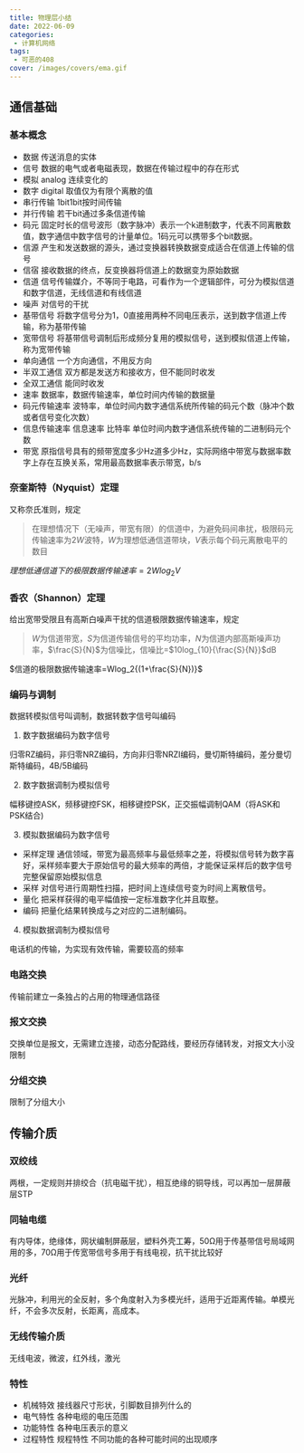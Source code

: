 ```yaml
---
title: 物理层小结
date: 2022-06-09
categories:
 - 计算机网络
tags: 
 - 可恶的408
cover: /images/covers/ema.gif
---
```


<!-- more -->

## 通信基础

### 基本概念

- 数据 传送消息的实体
- 信号 数据的电气或者电磁表现，数据在传输过程中的存在形式
- 模拟 analog 连续变化的
- 数字 digital 取值仅为有限个离散的值
- 串行传输 1bit1bit按时间传输
- 并行传输 若干bit通过多条信道传输
- 码元 固定时长的信号波形（数字脉冲）表示一个k进制数字，代表不同离散数值，数字通信中数字信号的计量单位。1码元可以携带多个bit数据。
- 信源 产生和发送数据的源头，通过变换器转换数据变成适合在信道上传输的信号
- 信宿 接收数据的终点，反变换器将信道上的数据变为原始数据
- 信道 信号传输媒介，不等同于电路，可看作为一个逻辑部件，可分为模拟信道和数字信道，无线信道和有线信道
- 噪声 对信号的干扰
- 基带信号 将数字信号分为1，0直接用两种不同电压表示，送到数字信道上传输，称为基带传输
- 宽带信号 将基带信号调制后形成频分复用的模拟信号，送到模拟信道上传输，称为宽带传输
- 单向通信 一个方向通信，不用反方向
- 半双工通信 双方都是发送方和接收方，但不能同时收发
- 全双工通信 能同时收发
- 速率 数据率，数据传输速率，单位时间内传输的数据量
- 码元传输速率 波特率，单位时间内数字通信系统所传输的码元个数（脉冲个数或者信号变化次数）
- 信息传输速率 信息速率 比特率 单位时间内数字通信系统传输的二进制码元个数
- 带宽 原指信号具有的频带宽度多少Hz道多少Hz，实际网络中带宽与数据率数字上存在互换关系，常用最高数据率表示带宽，b/s

### 奈奎斯特（Nyquist）定理

又称奈氏准则，规定

> 在理想情况下（无噪声，带宽有限）的信道中，为避免码间串扰，极限码元传输速率为$2W$波特，$W$为理想低通信道带块，$V$表示每个码元离散电平的数目

$理想低通信道下的极限数据传输速率=2Wlog_2V$

### 香农（Shannon）定理

给出宽带受限且有高斯白噪声干扰的信道极限数据传输速率，规定

> $W$为信道带宽，$S$为信道传输信号的平均功率，$N$为信道内部高斯噪声功率，$\frac{S}{N}$为信噪比，信噪比=$10log_{10}{\frac{S}{N}}$dB

$信道的极限数据传输速率=Wlog_2{(1+\frac{S}{N})}$

### 编码与调制

数据转模拟信号叫调制，数据转数字信号叫编码

1. 数字数据编码为数字信号

归零RZ编码，非归零NRZ编码，方向非归零NRZI编码，曼切斯特编码，差分曼切斯特编码，4B/5B编码

2. 数字数据调制为模拟信号

幅移键控ASK，频移键控FSK，相移键控PSK，正交振幅调制QAM（将ASK和PSK结合)

3. 模拟数据编码为数字信号

- 采样定理 通信领域，带宽为最高频率与最低频率之差，将模拟信号转为数字喜好，采样频率要大于原始信号的最大频率的两倍，才能保证采样后的数字信号完整保留原始模拟信息
- 采样 对信号进行周期性扫描，把时间上连续信号变为时间上离散信号。
- 量化 把采样获得的电平幅值按一定标准数字化并且取整。
- 编码 把量化结果转换成与之对应的二进制编码。

4. 模拟数据调制为模拟信号

电话机的传输，为实现有效传输，需要较高的频率


### 电路交换

传输前建立一条独占的占用的物理通信路径

### 报文交换

交换单位是报文，无需建立连接，动态分配路线，要经历存储转发，对报文大小没限制

### 分组交换

限制了分组大小

## 传输介质

### 双绞线

两根，一定规则并排绞合（抗电磁干扰），相互绝缘的铜导线，可以再加一层屏蔽层STP

### 同轴电缆

有内导体，绝缘体，网状编制屏蔽层，塑料外壳工筹，50Ω用于传基带信号局域网用的多，70Ω用于传宽带信号多用于有线电视，抗干扰比较好

### 光纤

光脉冲，利用光的全反射，多个角度射入为多模光纤，适用于近距离传输。单模光纤，不会多次反射，长距离，高成本。

### 无线传输介质

无线电波，微波，红外线，激光

### 特性

- 机械特效 接线器尺寸形状，引脚数目排列什么的
- 电气特性 各种电缆的电压范围
- 功能特性 各种电压表示的意义
- 过程特性 规程特性 不同功能的各种可能时间的出现顺序